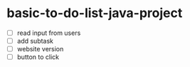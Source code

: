 ﻿# basic-to-do-list-java-project
- [ ] read input from users
- [ ] add subtask
- [ ] website version
- [ ] button to click
